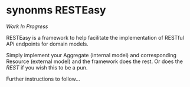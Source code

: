 # synonms RESTEasy

*_Work In Progress_*

RESTEasy is a framework to help facilitate the implementation of RESTful APi endpoints for domain models.

Simply implement your Aggregate (internal model) and corresponding Resource (external model) and the framework does the rest.  Or does the _REST_ if you wish this to be a pun.

Further instructions to follow...
